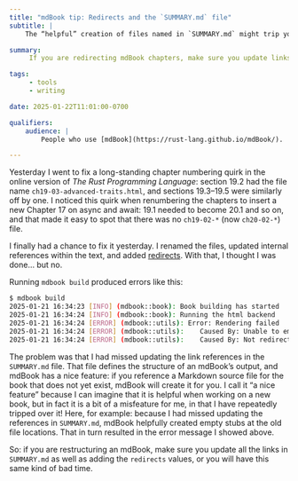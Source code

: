 ```yaml
---
title: "mdBook tip: Redirects and the `SUMMARY.md` file"
subtitle: |
    The “helpful” creation of files named in `SUMMARY.md` might trip you up.

summary:
     If you are redirecting mdBook chapters, make sure you update links in `SUMMARY.md`, or else your redirects will not work.

tags:
     - tools
     - writing

date: 2025-01-22T11:01:00-0700

qualifiers:
    audience: |
        People who use [mdBook](https://rust-lang.github.io/mdBook/).

---
```


Yesterday I went to fix a long-standing chapter numbering quirk in the online version of <cite>The Rust Programming Language</cite>: section 19.2 had the file name `ch19-03-advanced-traits.html`, and sections 19.3–19.5 were similarly off by one. I noticed this quirk when renumbering the chapters to insert a new Chapter 17 on async and await: 19.1 needed to become 20.1 and so on, and that made it easy to spot that there was no `ch19-02-*` (now `ch20-02-*`) file.

I finally had a chance to fix it yesterday. I renamed the files, updated internal references within the text, and added [redirects][redirects]. With that, I thought I was done… but no.

[redirects]: https://rust-lang.github.io/mdBook/format/configuration/renderers.html#outputhtmlredirect

Running `mdbook build` produced errors like this:

```sh
$ mdbook build
2025-01-21 16:34:23 [INFO] (mdbook::book): Book building has started
2025-01-21 16:34:24 [INFO] (mdbook::book): Running the html backend
2025-01-21 16:34:24 [ERROR] (mdbook::utils): Error: Rendering failed
2025-01-21 16:34:24 [ERROR] (mdbook::utils): 	Caused By: Unable to emit redirects
2025-01-21 16:34:24 [ERROR] (mdbook::utils): 	Caused By: Not redirecting "/Users/chris/dev/rust-lang/book/dev/book/ch20-03-advanced-traits.html" to "ch20-02-advanced-traits.html" because it already exists. Are you sure it needs to be redirected?
```

The problem was that I had missed updating the link references in the `SUMMARY.md` file. That file defines the structure of an mdBook’s output, and mdBook has a nice feature: if you reference a Markdown source file for the book that does not yet exist, mdBook will create it for you. I call it “a nice feature” because I can imagine that it is helpful when working on a new book, but in fact it is a bit of a misfeature for me, in that I have repeatedly tripped over it! Here, for example: because I had missed updating the references in `SUMMARY.md`, mdBook helpfully created empty stubs at the old file locations. That in turn resulted in the error message I showed above.

So: if you are restructuring an mdBook, make sure you update all the links in `SUMMARY.md` as well as adding the `redirects` values, or you will have this same kind of bad time.